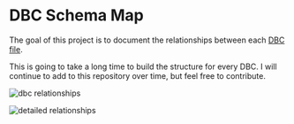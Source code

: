 # DBC Schema Map

The goal of this project is to document the relationships between each [DBC file](https://wowdev.wiki/DBC).

This is going to take a long time to build the structure for every DBC. I will continue to add to this repository over time, but feel free to contribute.

![dbc relationships](https://i.imgur.com/BoyU2Zq.png)

![detailed relationships](https://i.imgur.com/2f9G38F.png)
